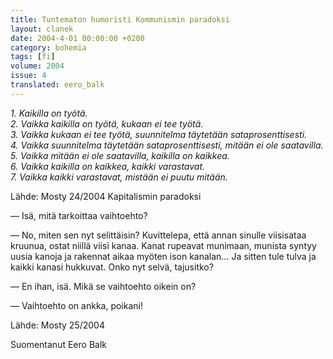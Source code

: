 ```yaml
---
title: Tuntematon humoristi Kommunismin paradoksi
layout: clanek
date: 2004-4-01 00:00:00 +0200
category: bohemia
tags: [fi]
volume: 2004
issue: 4
translated: eero_balk
---
```

  
*1. Kaikilla on työtä.*  
*2. Vaikka kaikilla on työtä, kukaan ei tee työtä.*  
*3. Vaikka kukaan ei tee työtä, suunnitelma täytetään sataprosenttisesti.*  
*4. Vaikka suunnitelma täytetään sataprosenttisesti, mitään ei ole saatavilla.*  
*5. Vaikka mitään ei ole saatavilla, kaikilla on kaikkea.*  
*6. Vaikka kaikilla on kaikkea, kaikki varastavat.*  
*7. Vaikka kaikki varastavat, mistään ei puutu mitään.*  

Lähde: Mosty 24/2004 Kapitalismin paradoksi

— Isä, mitä tarkoittaa vaihtoehto?

— No, miten sen nyt selittäisin? Kuvittelepa, että annan sinulle viisisataa kruunua, ostat niillä viisi kanaa. Kanat rupeavat munimaan, munista syntyy uusia kanoja ja rakennat aikaa myöten ison kanalan… Ja sitten tule tulva ja kaikki kanasi hukkuvat. Onko nyt selvä, tajusitko?

— En ihan, isä. Mikä se vaihtoehto oikein on?

— Vaihtoehto on ankka, poikani!

Lähde: Mosty 25/2004

Suomentanut Eero Balk 
